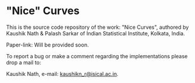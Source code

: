# "Nice" Curves

This is the source code repository of the work: "Nice Curves", 
authored by Kaushik Nath & Palash Sarkar of Indian Statistical Institute, Kolkata, India.

Paper-link: Will be provided soon.

To report a bug or make a comment regarding the implementations please drop a mail to:

Kaushik Nath, e-mail: kaushikn_r@isical.ac.in.
